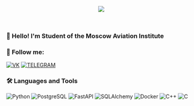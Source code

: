 <p align="center"> <a href="https://github.com/anuraghazra/github-readme-stats" target="_blank"><img src="https://github-readme-stats.vercel.app/api?username=frankeloff&show_icons=true&theme=radical" /></a><p align="center">

<p><br></p>

### 👋 Hello! I'm Student of the Moscow Aviation Institute

### 🍰 Follow me:
[![VK](https://img.shields.io/badge/-VK-0D1117?style=for-the-badge&logo=VK)](https://vk.com/frankel0ff)
[![TELEGRAM](https://img.shields.io/badge/-TELEGRAM-0D1117?style=for-the-badge&logo=TELEGRAM)](https://t.me/frankeloff)

### 🛠️ Languages and Tools
![Python](https://img.shields.io/badge/-Python-0D1117?style=for-the-badge&logo=Python)
![PostgreSQL](https://img.shields.io/badge/-PostgreSQL-0D1117?style=for-the-badge&logo=PostgreSQL)
![FastAPI](https://img.shields.io/badge/-FastAPI-0D1117?style=for-the-badge&logo=FastAPI)
![SQLAlchemy](https://img.shields.io/badge/-SQLAlchemy-0D1117?style=for-the-badge&logo=SQLAlchemy)
![Docker](https://img.shields.io/badge/-Docker-0D1117?style=for-the-badge&logo=Docker)
![C++](https://img.shields.io/badge/-C++-0D1117?style=for-the-badge&logo=C%2b%2b)
![C](https://img.shields.io/badge/-C-0D1117?style=for-the-badge&logo=C)
